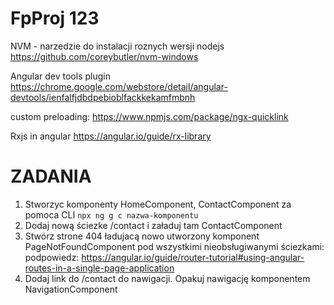 # FpProj 123
NVM - narzedzie do instalacji roznych wersji nodejs
https://github.com/coreybutler/nvm-windows

Angular dev tools plugin
https://chrome.google.com/webstore/detail/angular-devtools/ienfalfjdbdpebioblfackkekamfmbnh

custom preloading:
https://www.npmjs.com/package/ngx-quicklink

Rxjs in angular
https://angular.io/guide/rx-library

# ZADANIA
1. Stworzyc komponenty HomeComponent, ContactComponent za pomoca CLI
`npx ng g c nazwa-komponentu`
2. Dodaj nową ściezke /contact i załaduj tam ContactComponent
3. Stwórz strone 404 ładujacą nowo utworzony komponent PageNotFoundComponent  pod wszystkimi nieobsługiwanymi ściezkami:
podpowiedz: https://angular.io/guide/router-tutorial#using-angular-routes-in-a-single-page-application
4. Dodaj link do /contact do nawigacji. Opakuj nawigację komponentem NavigationComponent
